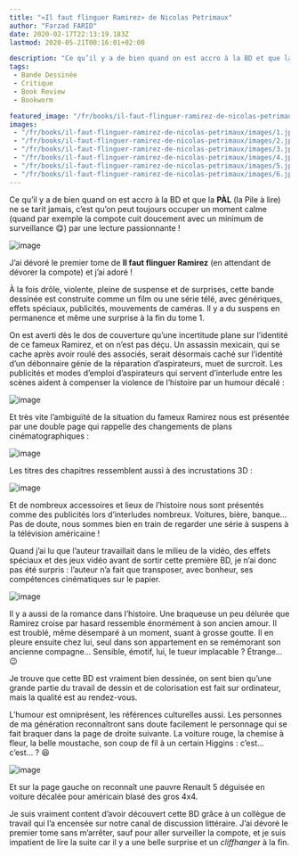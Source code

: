 ```yaml
---
title: "«Il faut flinguer Ramirez» de Nicolas Petrimaux"
author: "Farzad FARID"
date: 2020-02-17T22:13:19.183Z
lastmod: 2020-05-21T00:16:01+02:00

description: "Ce qu’il y a de bien quand on est accro à la BD et que la PÀL (la Pile à lire) ne se tarit jamais, c’est qu’on peut toujours occuper un…"
tags:
 - Bande Dessinée
 - Critique
 - Book Review
 - Bookworm

featured_image: "/fr/books/il-faut-flinguer-ramirez-de-nicolas-petrimaux/images/1.jpeg" 
images:
 - "/fr/books/il-faut-flinguer-ramirez-de-nicolas-petrimaux/images/1.jpeg"
 - "/fr/books/il-faut-flinguer-ramirez-de-nicolas-petrimaux/images/2.jpeg"
 - "/fr/books/il-faut-flinguer-ramirez-de-nicolas-petrimaux/images/3.jpeg"
 - "/fr/books/il-faut-flinguer-ramirez-de-nicolas-petrimaux/images/4.jpeg"
 - "/fr/books/il-faut-flinguer-ramirez-de-nicolas-petrimaux/images/5.jpeg"
 - "/fr/books/il-faut-flinguer-ramirez-de-nicolas-petrimaux/images/6.jpeg"
---
```


Ce
 qu’il y a de bien quand on est accro à la BD et que la **PÀL** (la Pile à lire) ne se tarit jamais, c’est qu’on peut toujours occuper un moment calme (quand par exemple la compote cuit doucement avec un minimum de surveillance 😋) par une lecture passionnante !




![image](images/1.jpeg#layoutTextWidth)



J’ai dévoré le premier tome de **Il faut flinguer Ramirez** (en attendant de dévorer la compote) et j’ai adoré !

À la fois drôle, violente, pleine de suspense et de surprises, cette bande dessinée est construite comme un film ou une série télé, avec génériques, effets spéciaux, publicités, mouvements de caméras. Il y a du suspens en permanence et même une surprise à la fin du tome 1.

On est averti dès le dos de couverture qu’une incertitude plane sur l’identité de ce fameux Ramirez, et on n’est pas déçu. Un assassin mexicain, qui se cache après avoir roulé des associés, serait désormais caché sur l’identité d’un débonnaire génie de la réparation d’aspirateurs, muet de surcroit. Les publicités et modes d’emploi d’aspirateurs qui servent d’interlude entre les scènes aident à compenser la violence de l’histoire par un humour décalé :




![image](images/2.jpeg#layoutTextWidth)



Et très vite l’ambiguïté de la situation du fameux Ramirez nous est présentée par une double page qui rappelle des changements de plans cinématographiques :




![image](images/3.jpeg#layoutTextWidth)



Les titres des chapitres ressemblent aussi à des incrustations 3D :




![image](images/4.jpeg#layoutTextWidth)



Et de nombreux accessoires et lieux de l’histoire nous sont présentés comme des publicités lors d’interludes nombreux. Voitures, bière, banque… Pas de doute, nous sommes bien en train de regarder une série à suspens à la télévision américaine !

Quand j’ai lu que l’auteur travaillait dans le milieu de la vidéo, des effets spéciaux et des jeux vidéo avant de sortir cette première BD, je n’ai donc pas été surpris : l’auteur n’a fait que transposer, avec bonheur, ses compétences cinématiques sur le papier.




![image](images/5.jpeg#layoutTextWidth)



Il y a aussi de la romance dans l’histoire. Une braqueuse un peu délurée que Ramirez croise par hasard ressemble énormément à son ancien amour. Il est troublé, même désemparé à un moment, suant à grosse goutte. Il en pleure ensuite chez lui, seul dans son appartement en se remémorant son ancienne compagne… Sensible, émotif, lui, le tueur implacable ? Étrange… 😉

Je trouve que cette BD est vraiment bien dessinée, on sent bien qu’une grande partie du travail de dessin et de colorisation est fait sur ordinateur, mais la qualité est au rendez-vous.

L’humour est omniprésent, les références culturelles aussi. Les personnes de ma génération reconnaîtront sans doute facilement le personnage qui se fait braquer dans la page de droite suivante. La voiture rouge, la chemise à fleur, la belle moustache, son coup de fil à un certain Higgins : c’est… c’est… ? 😆




![image](images/6.jpeg#layoutTextWidth)



Et sur la page gauche on reconnaît une pauvre Renault 5 déguisée en voiture décalée pour américain blasé des gros 4x4.

Je suis vraiment content d’avoir découvert cette BD grâce à un collègue de travail qui l’a encensée sur notre canal de discussion littéraire. J’ai dévoré le premier tome sans m’arrêter, sauf pour aller surveiller la compote, et je suis impatient de lire la suite car il y a une belle surprise et un _cliffhanger_ à la fin.

